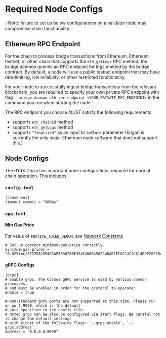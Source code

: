 # Required Node Configs

💡Note: failure to set up below configurations on a validator node may compromise chain functionality.

## Ethereum RPC Endpoint

For the chain to process bridge transactions from Ethereum, Ethereum testnet, or other chain that supports the `eth_getLogs` RPC method, the bridge daemon queries an RPC endpoint for logs emitted by the bridge contract. By default, a node will use a public testnet endpoint that may have rate-limiting, low reliability, or other restricted functionality.

For your node to successfully ingest bridge transactions from the relevant blockchain, you are required to specify your own private RPC endpoint with flag `--bridge-daemon-eth-rpc-endpoint <YOUR_PRIVATE_RPC_ENDPOINT>` in the command you run when starting the node.

The RPC endpoint you choose *MUST* satisfy the following requirements
* supports `eth_chainId` method
* supports `eth_getLogs` method
* supports `"finalized"` as an input to `toBlock` parameter (Erigon is currently the only major Ethereum node software that does not support this.)


## Node Configs

The dYdX Chain has important node configurations required for normal chain operation. This includes:

### `config.toml`

```
[consensus]
timeout_commit = "500ms"
```

### `app.toml`

#### Min Gas Price

For value of `$NATIVE_TOKEN_DENOM`, see [Network Constants](../networks/network1/network_constants.md#native-token-denom)

```
# Set up correct minimum-gas-price correctly. 
minimum-gas-prices = "0.025ibc/8E27BA2D5493AF5636760E354E46004562C46AB7EC0CC4C1CA14E9E20E2545B5,12500000000$NATIVE_TOKEN_DENOM"
```

#### gRPC Configs

```
[grpc]
# Enable grpc. The Cosmos gRPC service is used by various daemon processes, 
# and must be enabled in order for the protocol to operate:
enable = true

# Non-standard gRPC ports are not supported at this time. Please run on port 9090, which is the default
# port specified in the config file.
# Note: grpc can be also be configured via start flags. Be careful not to change the default settings 
# with either of the following flags: `--grpc.enable`, `--grpc.address`.
address = "0.0.0.0:9090"
```

